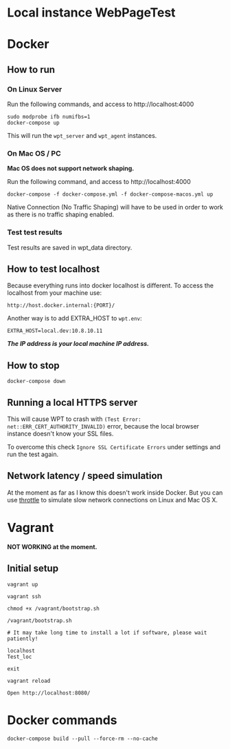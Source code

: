 # Local instance WebPageTest

# Docker

## How to run

### On Linux Server

Run the following commands, and access to http://localhost:4000

```shell
sudo modprobe ifb numifbs=1
docker-compose up
```

This will run the `wpt_server` and `wpt_agent` instances.

### On Mac OS / PC

**Mac OS does not support network shaping.**

Run the following command, and access to http://localhost:4000

```shell
docker-compose -f docker-compose.yml -f docker-compose-macos.yml up
```

Native Connection (No Traffic Shaping) will have to be used in order to work as there is no traffic shaping enabled.

### Test test results

Test results are saved in wpt_data directory.

## How to test localhost

Because everything runs into docker localhost is different. To access the localhost from your machine use:

```
http://host.docker.internal:{PORT}/
```

Another way is to add EXTRA_HOST to `wpt.env`:

```
EXTRA_HOST=local.dev:10.8.10.11
```

***The IP address is your local machine IP address.***

## How to stop

```shell
docker-compose down
```

## Running a local HTTPS server

This will cause WPT to crash with `(Test Error: net::ERR_CERT_AUTHORITY_INVALID)` error, because the local browser instance doesn't know your SSL files.

To overcome this check `Ignore SSL Certificate Errors` under settings and run the test again.

## Network latency / speed simulation

At the moment as far as I know this doesn't work inside Docker. But you can use [throttle](https://github.com/sitespeedio/throttle) to simulate slow network connections on Linux and Mac OS X.

# Vagrant

**NOT WORKING at the moment.**

## Initial setup

```
vagrant up

vagrant ssh

chmod +x /vagrant/bootstrap.sh

/vagrant/bootstrap.sh

# It may take long time to install a lot if software, please wait patiently!

localhost
Test_loc

exit

vagrant reload

Open http://localhost:8080/
```

# Docker commands

```
docker-compose build --pull --force-rm --no-cache
```
